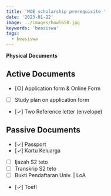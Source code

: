```yaml
---
title: 'MOE scholarship prerequisite '
date: '2023-01-22'
image: ../images/howl650.jpg
keywords: 'beasiswa'
tags:
  - beasiswa
---
```


**Physical Documents**

## Active Documents

- [○] Application form & Online Form
- [ ] Study plan on application form
- [✓] Two Reference letter (envelope)

## Passive Documents

- [✓] Passport
- [✓] Kartu Keluarga
- [ ] Ijazah S2 teto
- [ ] Transkrip S2 teto
- [ ] Bukti Pendaftaran Univ. | LoA
- [✓] Toefl
